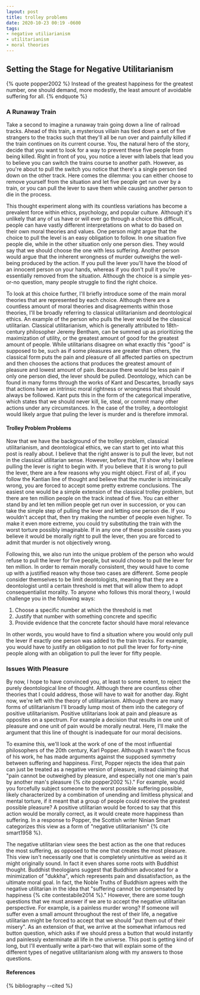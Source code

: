 ```yaml
---
layout: post
title: trolley problems
date: 2020-10-23 00:19 -0600
tags:
- negative utiliarianism
- utilitarianism
- moral theories
---
```

## Setting the Stage for Negative Utilitarianism

{% quote popper2002 %}
Instead of the greatest happiness for the greatest number, one should demand, more modestly, the least amount of avoidable suffering for all.
{% endquote %}

### A Runaway Train
Take a second to imagine a runaway train going down a line of railroad tracks.
Ahead of this train, a mysterious villain has tied down a set of five strangers to the tracks such that they'll all be run over and painfully killed if the train continues on its current course.
You, the natural hero of the story, decide that you want to look for a way to prevent these five people from being killed.
Right in front of you, you notice a lever with labels that lead you to believe you can switch the trains course to another path.
However, as you're about to pull the switch you notice that there's a single person tied down on the other track.
Here comes the dilemma: you can either choose to remove yourself from the situation and let five people get run over by a train, or you can pull the lever to save them while causing another person to die in the process.

This thought experiment along with its countless variations has become a prevalent force within ethics, psychology, and popular culture.
Although it's unlikely that any of us have or will ever go through a choice this difficult, people can have vastly different interpretations on what to do based on their own moral theories and values.
One person might argue that the choice to pull the level is an easy obligation to follow.
In one situation five people die, while in the other situation only one person dies.
They would say that we should choose the one with less suffering.
Another person would argue that the inherent wrongness of murder outweighs the well-being produced by the action.
If you pull the lever you'll have the blood of an innocent person on your hands, whereas if you don't pull it you're essentially removed from the situation.
Although the choice is a simple yes-or-no question, many people struggle to find the right choice.

To look at this choice further, I'll briefly introduce some of the main moral theories that are represented by each choice.
Although there are a countless amount of moral theories and disagreements within those theories, I'll be broadly referring to classical utilitarianism and deontological ethics.
An example of the person who pulls the lever would be the classical utilitarian.
Classical utilitarianism, which is generally attributed to 18th-century philosopher Jeremy Bentham, can be summed up as prioritizing the maximization of utility, or the greatest amount of good for the greatest amount of people.
While utilitarians disagree on what exactly this "good" is supposed to be, such as if some pleasures are greater than others, the classical form puts the pain and pleasure of all affected parties on spectrum and then chooses the actions that produces the greatest amount of pleasure and lowest amount of pain.
Because there would be less pain if only one person died, the lever should be pulled.
Deontology, which can be found in many forms through the works of Kant and Descartes, broadly says that actions have an intrinsic moral rightness or wrongness that should always be followed.
Kant puts this in the form of the categorical imperative, which states that we should never kill, lie, steal, or commit many other actions under any circumstances.
In the case of the trolley, a deontologist would likely argue that puling the lever is murder and is therefore immoral.

#### Trolley Problem Problems
Now that we have the background of the trolley problem, classical utilitarianism, and deontological ethics, we can start to get into what this post is really about.
I believe that the right answer is to pull the lever, but not in the classical utilitarian sense.
However, before that, I'll show why I believe pulling the lever is right to begin with.
If you believe that it is wrong to pull the lever, there are a few reasons why you might object.
First of all, if you follow the Kantian line of thought and believe that the murder is intrinsically wrong, you are forced to accept some pretty extreme conclusions.
The easiest one would be a simple extension of the classical trolley problem, but there are ten million people on the track instead of five.
You can either stand by and let ten million people get run over in succession, or you can take the simple step of pulling the lever and letting one person die.
If you wouldn't accept that, then try making the number of people even higher.
To make it even more extreme, you could try substituting the train with the worst torture possibly imaginable.
If in any one of these possible cases you believe it would be morally right to pull the lever, then you are forced to admit that murder is not objectively wrong.

Following this, we also run into the unique problem of the person who would refuse to pull the lever for five people, but would choose to pull the lever for ten million.
In order to remain morally consistent, they would have to come up with a justified reason why those two cases are different.
Some people consider themselves to be limit deontologists, meaning that they are a deontologist until a certain threshold is met that will allow them to adopt consequentialist morality.
To anyone who follows this moral theory, I would challenge you in the following ways:

1. Choose a specific number at which the threshold is met
2. Justify that number with something concrete and specific
3. Provide evidence that the concrete factor should have moral relevance

In other words, you would have to find a situation where you would only pull the lever if exactly one person was added to the train tracks.
For example, you would have to justify an obligation to not pull the lever for forty-nine people along with an obligation to pull the lever for fifty people.

### Issues With Pleasure
By now, I hope to have convinced you, at least to some extent, to reject the purely deontological line of thought.
Although there are countless other theories that I could address, those will have to wait for another day.
Right now, we're left with the theory of utilitarianism.
Although there are many forms of utilitarianism I'll broadly lump most of them into the category of positive utilitarianism.
Positive utilitarians look at pain and pleasure as opposites on a spectrum.
For example a decision that results in one unit of pleasure and one unit of pain would be morally neutral.
Here, I'll make the argument that this line of thought is inadequate for our moral decisions.

To examine this, we'll look at the work of one of the most influential philosophers of the 20th century, Karl Popper.
Although it wasn't the focus of his work, he has made arguments against the supposed symmetry between suffering and happiness.
First, Popper rejects the idea that pain can just be treated as a negative version of pleasure, instead claiming that "pain cannot be outweighed by pleasure, and especially not one man's pain by another man's pleasure {% cite popper2002 %}."
For example, would you forcefully subject someone to the worst possible suffering possible, likely characterized by a combination of unending and limitless physical and mental torture, if it meant that a group of people could receive the greatest possible pleasure?
A positive utilitarian would be forced to say that this action would be morally correct, as it would create more happiness than suffering.
In a response to Popper, the Scottish writer Ninian Smart categorizes this view as a form of "negative utilitarianism" {% cite smart1958 %}.

The negative utilitarian view sees the best action as the one that reduces the most suffering, as opposed to the one that creates the most pleasure.
This view isn't necessarily one that is completely unintuitive as weird as it might originally sound.
In fact it even shares some roots with Buddhist thought.
Buddhist theologians suggest that Buddhism advocated for a minimization of "dukkha", which represents pain and dissatisfaction, as the ultimate moral goal.
In fact, the Noble Truths of Buddhism agrees with the negative utilitarian in the idea that "suffering cannot be compensated by happiness {% cite contestabile2014 %}."
However, there are some tough questions that we must answer if we are to accept the negative utilitarian perspective.
For example, is a painless murder wrong?
If someone will suffer even a small amount throughout the rest of their life, a negative utilitarian might be forced to accept that we should "put them out of their misery".
As an extension of that, we arrive at the somewhat infamous red button question, which asks if we should press a button that would instantly and painlessly exterminate all life in the universe.
This post is getting kind of long, but I'll eventually write a part-two that will explain some of the different types of negative utilitarianism along with my answers to those questions.

#### References
{% bibliography --cited %}

